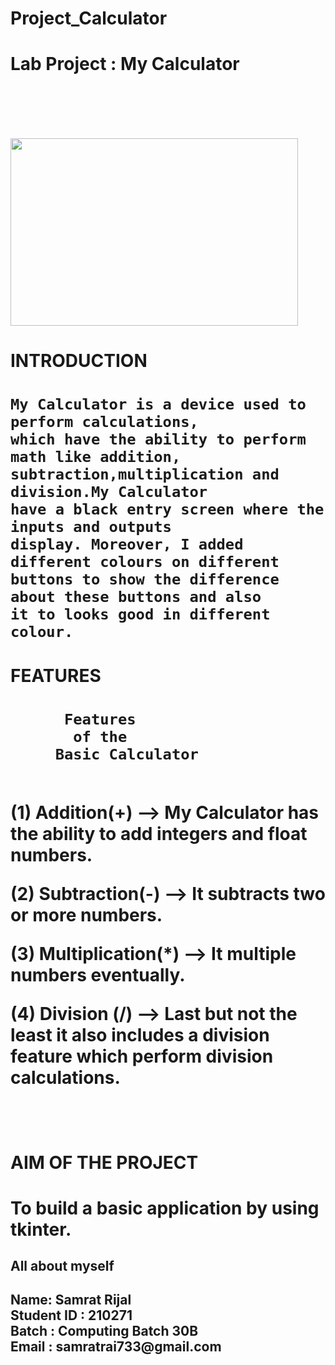 

# Project_Calculator

 <h1> Lab Project : My Calculator </p> <h1>
<br>

   <img width="460" height="300"
   src= "https://github.com/Samrat132/Project_Calculator/blob/master/image/Calculator_30001%20(1).ico">
   </p>
   
   <p> <h1> INTRODUCTION <h1>
    
    My Calculator is a device used to perform calculations,
    which have the ability to perform math like addition,
    subtraction,multiplication and division.My Calculator
    have a black entry screen where the inputs and outputs
    display. Moreover, I added different colours on different
    buttons to show the difference about these buttons and also 
    it to looks good in different colour. 
    
  
   
   <h1> FEATURES <h1>
   
          Features
           of the
         Basic Calculator
   <br>     
(1)    Addition(+) -->  My Calculator has the ability to add integers and float numbers.

(2)   Subtraction(-) --> It subtracts two or more numbers.


(3)   Multiplication(*) --> It multiple numbers eventually.


(4)   Division (/) --> Last but not the least it also includes a division feature which perform division calculations.


<br>

  <h1> AIM OF THE PROJECT <h1> 
  
  To build a basic application by using tkinter.
   <br>
   
   <h2> All about myself <h2>
   Name: Samrat Rijal <br>
   Student ID : 210271 <br>
   Batch : Computing Batch 30B <br>
   Email : samratrai733@gmail.com
   
   
   
